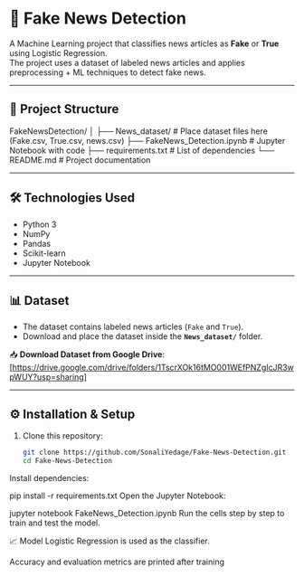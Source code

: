 # 📰 Fake News Detection

A Machine Learning project that classifies news articles as **Fake** or **True** using Logistic Regression.  
The project uses a dataset of labeled news articles and applies preprocessing + ML techniques to detect fake news.

---

## 📂 Project Structure
FakeNewsDetection/
│
├── News_dataset/ # Place dataset files here (Fake.csv, True.csv, news.csv)
├── FakeNews_Detection.ipynb # Jupyter Notebook with code
├── requirements.txt # List of dependencies
└── README.md # Project documentation



---

## 🛠️ Technologies Used
- Python 3
- NumPy
- Pandas
- Scikit-learn
- Jupyter Notebook

---

## 📊 Dataset
- The dataset contains labeled news articles (`Fake` and `True`).  
- Download and place the dataset inside the **`News_dataset/`** folder.  

📥 **Download Dataset from Google Drive**: [https://drive.google.com/drive/folders/1TscrXOk16tMO001WEfPNZgIcJR3wpWUY?usp=sharing]

---

## ⚙️ Installation & Setup

1. Clone this repository:
   ```bash
   git clone https://github.com/SonaliYedage/Fake-News-Detection.git
   cd Fake-News-Detection
   
Install dependencies:

pip install -r requirements.txt
Open the Jupyter Notebook:


jupyter notebook FakeNews_Detection.ipynb
Run the cells step by step to train and test the model.

📈 Model
Logistic Regression is used as the classifier.

Accuracy and evaluation metrics are printed after training
